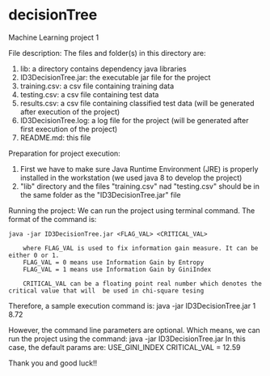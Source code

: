 # decisionTree

Machine Learning project 1

File description:
The files and folder(s) in this directory are:
1. lib: a directory contains dependency java libraries
2. ID3DecisionTree.jar: the executable jar file for the project
3. training.csv: a csv file containing training data
4. testing.csv: a csv file containing test data
5. results.csv: a csv file containing classified test data (will be generated after execution of the project)
6. ID3DecisionTree.log: a log file for the project (will be generated after first execution of the project)
7. README.md: this file

Preparation for project execution:
1. First we have to make sure Java Runtime Environment (JRE) is properly installed in the workstation (we used java 8 to develop the project)
2. "lib" directory and the files "training.csv" nad "testing.csv" should be in the same folder as the "ID3DecisionTree.jar" file

Running the project:
We can run the project using terminal command. The format of the command is:

    java -jar ID3DecisionTree.jar <FLAG_VAL> <CRITICAL_VAL>

        where FLAG_VAL is used to fix information gain measure. It can be either 0 or 1.
        FLAG_VAL = 0 means use Information Gain by Entropy
        FLAG_VAL = 1 means use Information Gain by GiniIndex

        CRITICAL_VAL can be a floating point real number which denotes the critical value that will  be used in chi-square tesing

Therefore, a sample execution command is:
    java -jar ID3DecisionTree.jar 1 8.72

However, the command line parameters are optional. Which means, we can run the project using the command:
    java -jar ID3DecisionTree.jar
In this case, the default params are:
    USE_GINI_INDEX
    CRITICAL_VAL = 12.59

Thank you and good luck!!
